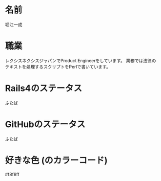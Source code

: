 # 名前
堀江一成

# 職業
レクシスネクシスジャパンでProduct Engineerをしています。
業務では法律のテキストを処理するスクリプトをPerlで書いています。

# Rails4のステータス
ふたば

# GitHubのステータス
ふたば

# 好きな色 (のカラーコード)  
#f8f8ff



